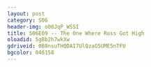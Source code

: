 ```yaml
---
layout: post 
category: S06 
header-img: o00JqP_WSSI 
title: S06E09 -- The One Where Ross Got High 
oloadid: 5gBb2h7wkXw 
gdriveid: 0B8nsuTHQDAI7UlQzaG5UME5nTFU
bgcolor: 046158 
--- 
```

<!--more--> 
